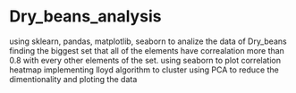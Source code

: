 # Dry_beans_analysis
using sklearn, pandas, matplotlib, seaborn to analize the data of Dry_beans
finding the biggest set that all of the elements have correalation more than 0.8 with every other elements of the set.
using seaborn to plot correlation heatmap
implementing lloyd algorithm to cluster
using PCA to reduce the dimentionality and ploting the data
